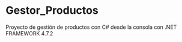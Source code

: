 # Gestor_Productos
Proyecto de gestión de productos con C# desde la consola con .NET FRAMEWORK 4.7.2
